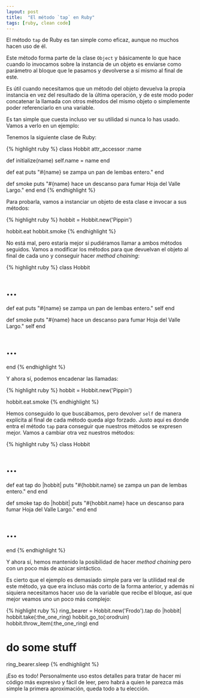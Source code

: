 ```yaml
---
layout: post
title:  "El método `tap` en Ruby"
tags: [ruby, clean code]
---
```

El método `tap` de Ruby es tan simple como eficaz, aunque no muchos hacen uso de él.

Este método forma parte de la clase `Object` y básicamente lo que hace cuando lo invocamos sobre la instancia de un objeto es enviarse como parámetro al bloque que le pasamos y devolverse a sí mismo al final de este.

Es útil cuando necesitamos que un método del objeto devuelva la propia instancia en vez del resultado de la última operación, y de este modo poder concatenar la llamada con otros métodos del mismo objeto o simplemente poder referenciarlo en una variable.

Es tan simple que cuesta incluso ver su utilidad si nunca lo has usado. Vamos a verlo en un ejemplo:

Tenemos la siguiente clase de Ruby:

{% highlight ruby %}
class Hobbit
  attr_accessor :name

  def initialize(name)
    self.name = name
  end

  def eat
    puts "#{name} se zampa un pan de lembas entero."
  end

  def smoke
    puts "#{name} hace un descanso para fumar Hoja del Valle Largo."
  end
end
{% endhighlight %}

Para probarla, vamos a instanciar un objeto de esta clase e invocar a sus métodos:

{% highlight ruby %}
hobbit = Hobbit.new('Pippin')

hobbit.eat
hobbit.smoke
{% endhighlight %}

No está mal, pero estaría mejor si pudiéramos llamar a ambos métodos seguidos. Vamos a modificar los métodos para que devuelvan el objeto al final de cada uno y conseguir hacer *method chaining*:

{% highlight ruby %}
class Hobbit
  # ...
  def eat
    puts "#{name} se zampa un pan de lembas entero."
    self
  end

  def smoke
    puts "#{name} hace un descanso para fumar Hoja del Valle Largo."
    self
  end
  # ...
end
{% endhighlight %}

Y ahora sí, podemos encadenar las llamadas:

{% highlight ruby %}
hobbit = Hobbit.new('Pippin')

hobbit.eat.smoke
{% endhighlight %}

Hemos conseguido lo que buscábamos, pero devolver `self` de manera explícita al final de cada método queda algo forzado. Justo aquí es donde entra el método `tap` para conseguir que nuestros métodos se expresen mejor. Vamos a cambiar otra vez nuestros métodos:

{% highlight ruby %}
class Hobbit
  # ...
  def eat
    tap do |hobbit|
      puts "#{hobbit.name} se zampa un pan de lembas entero."
    end
  end

  def smoke
    tap do |hobbit|
      puts "#{hobbit.name} hace un descanso para fumar Hoja del Valle Largo."
    end
  end
  # ...
end
{% endhighlight %}

Y ahora sí, hemos mantenido la posibilidad de hacer *method chaining* pero con un poco más de azúcar sintáctico.

Es cierto que el ejemplo es demasiado simple para ver la utilidad real de este método, ya que era incluso más corto de la forma anterior, y además ni siquiera necesitamos hacer uso de la variable que recibe el bloque, así que mejor veamos uno un poco más complejo:

{% highlight ruby %}
ring_bearer = Hobbit.new('Frodo').tap do |hobbit|
  hobbit.take(:the_one_ring)
  hobbit.go_to(:orodruin)
  hobbit.throw_item(:the_one_ring)
end

# do some stuff

ring_bearer.sleep
{% endhighlight %}

¡Eso es todo! Personalmente uso estos detalles para tratar de hacer mi código más expresivo y fácil de leer, pero habrá a quien le parezca más simple la primera aproximación, queda todo a tu elección.
